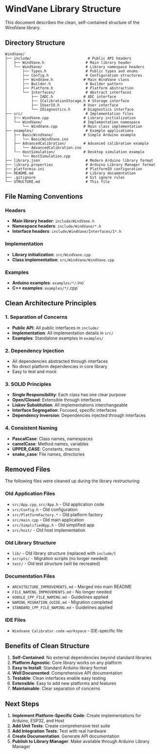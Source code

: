 # WindVane Library Structure

This document describes the clean, self-contained structure of the WindVane library.

## Directory Structure

```
WindVane/
├── include/                          # Public API headers
│   ├── WindVane.h                   # Main library header
│   └── WindVane/                    # Library namespace headers
│       ├── Types.h                  # Public types and enums
│       ├── Config.h                 # Configuration structures
│       ├── WindVane.h              # Main WindVane class
│       ├── Builder.h                # Builder pattern
│       ├── Platform.h               # Platform abstraction
│       └── Interfaces/              # Abstract interfaces
│           ├── IADC.h              # ADC interface
│           ├── ICalibrationStorage.h # Storage interface
│           ├── IUserIO.h           # User interface
│           └── IDiagnostics.h      # Diagnostics interface
├── src/                             # Implementation files
│   ├── WindVane.cpp                # Library initialization
│   └── WindVane/                   # Implementation namespace
│       └── WindVane.cpp            # Main class implementation
├── examples/                        # Example applications
│   ├── BasicWindVane/              # Simple Arduino example
│   │   └── BasicWindVane.ino
│   ├── AdvancedCalibration/        # Advanced calibration example
│   │   └── AdvancedCalibration.ino
│   └── HostSimulation/             # Desktop simulation example
│       └── HostSimulation.cpp
├── library.json                     # Modern Arduino library format
├── library.properties               # Arduino Library Manager format
├── platformio.ini                   # PlatformIO configuration
├── README.md                        # Library documentation
├── .gitignore                       # Git ignore rules
└── STRUCTURE.md                     # This file
```

## File Naming Conventions

### Headers
- **Main library header**: `include/WindVane.h`
- **Namespace headers**: `include/WindVane/*.h`
- **Interface headers**: `include/WindVane/Interfaces/I*.h`

### Implementation
- **Library initialization**: `src/WindVane.cpp`
- **Class implementation**: `src/WindVane/WindVane.cpp`

### Examples
- **Arduino examples**: `examples/*/`.ino`
- **C++ examples**: `examples/*/`.cpp`

## Clean Architecture Principles

### 1. Separation of Concerns
- **Public API**: All public interfaces in `include/`
- **Implementation**: All implementation details in `src/`
- **Examples**: Standalone examples in `examples/`

### 2. Dependency Injection
- All dependencies abstracted through interfaces
- No direct platform dependencies in core library
- Easy to test and mock

### 3. SOLID Principles
- **Single Responsibility**: Each class has one clear purpose
- **Open/Closed**: Extensible through interfaces
- **Liskov Substitution**: All implementations interchangeable
- **Interface Segregation**: Focused, specific interfaces
- **Dependency Inversion**: Dependencies injected through interfaces

### 4. Consistent Naming
- **PascalCase**: Class names, namespaces
- **camelCase**: Method names, variables
- **UPPER_CASE**: Constants, macros
- **snake_case**: File names, directories

## Removed Files

The following files were cleaned up during the library restructuring:

### Old Application Files
- `src/App.cpp`, `src/App.h` - Old application code
- `src/Config.h` - Old configuration
- `src/PlatformFactory.*` - Old platform factory
- `src/main.cpp` - Old main application
- `src/SimplifiedApp.h` - Old simplified app
- `src/host/` - Old host implementation

### Old Library Structure
- `lib/` - Old library structure (replaced with `include/`)
- `scripts/` - Migration scripts (no longer needed)
- `test/` - Old test structure (will be recreated)

### Documentation Files
- `ARCHITECTURE_IMPROVEMENTS.md` - Merged into main README
- `FILE_NAMING_IMPROVEMENTS.md` - No longer needed
- `GOOGLE_CPP_FILE_NAMING.md` - Guidelines applied
- `NAMING_MIGRATION_GUIDE.md` - Migration completed
- `STANDARD_CPP_FILE_NAMING.md` - Guidelines applied

### IDE Files
- `Windvane Calibrator.code-workspace` - IDE-specific file

## Benefits of Clean Structure

1. **Self-Contained**: No external dependencies beyond standard libraries
2. **Platform Agnostic**: Core library works on any platform
3. **Easy to Install**: Standard Arduino library format
4. **Well Documented**: Comprehensive API documentation
5. **Testable**: Clean interfaces enable easy testing
6. **Extensible**: Easy to add new platforms and features
7. **Maintainable**: Clear separation of concerns

## Next Steps

1. **Implement Platform-Specific Code**: Create implementations for Arduino, ESP32, and Host
2. **Add Unit Tests**: Create comprehensive test suite
3. **Add Integration Tests**: Test with real hardware
4. **Create Documentation**: Generate API documentation
5. **Publish to Library Manager**: Make available through Arduino Library Manager